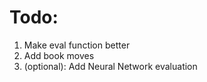 # Todo:

1. Make eval function better
2. Add book moves
3. (optional): Add Neural Network evaluation